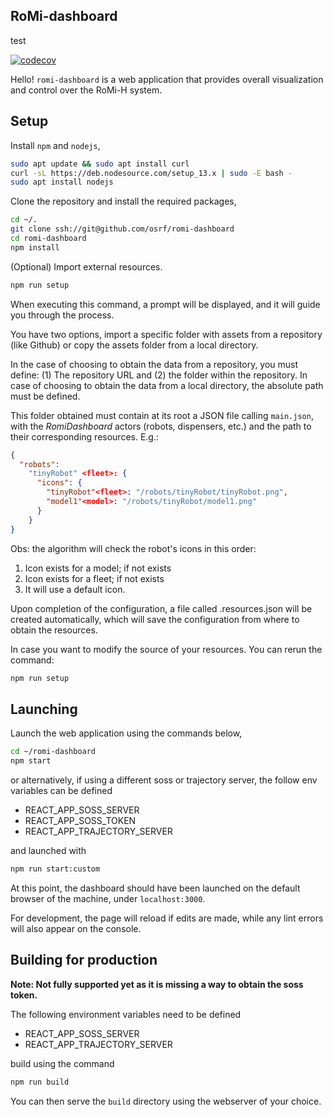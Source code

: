 ## RoMi-dashboard

test

[![codecov](https://codecov.io/gh/osrf/romi-dashboard/branch/wip/graph/badge.svg)](https://codecov.io/gh/osrf/romi-dashboard)

Hello! `romi-dashboard` is a web application that provides overall visualization and control over the RoMi-H system.

## Setup

Install `npm` and `nodejs`,

```bash
sudo apt update && sudo apt install curl
curl -sL https://deb.nodesource.com/setup_13.x | sudo -E bash -
sudo apt install nodejs
```

Clone the repository and install the required packages,

```bash
cd ~/.
git clone ssh://git@github.com/osrf/romi-dashboard
cd romi-dashboard
npm install

```

(Optional) Import external resources.

```bash
npm run setup
```

When executing this command, a prompt will be displayed, and it will guide you through the process.

You have two options, import a specific folder with assets from a repository (like Github) or copy the assets folder from a local directory.

In the case of choosing to obtain the data from a repository, you must define: (1) The repository URL and (2) the folder within the repository. In case of choosing to obtain the data from a local directory, the absolute path must be defined.

This folder obtained must contain at its root a JSON file calling `main.json`, with the _RomiDashboard_ actors (robots, dispensers, etc.) and the path to their corresponding resources. E.g.:

```json
{
  "robots":
    "tinyRobot" <fleet>: {
      "icons": {
        "tinyRobot"<fleet>: "/robots/tinyRobot/tinyRobot.png",
        "model1"<model>: "/robots/tinyRobot/model1.png"
      }
    }
}
```

Obs: the algorithm will check the robot's icons in this order:

1. Icon exists for a model; if not exists
2. Icon exists for a fleet; if not exists
3. It will use a default icon.

Upon completion of the configuration, a file called .resources.json will be created automatically, which will save the configuration from where to obtain the resources.

In case you want to modify the source of your resources. You can rerun the command:

```bash
npm run setup
```

## Launching

Launch the web application using the commands below,

```bash
cd ~/romi-dashboard
npm start
```

or alternatively, if using a different soss or trajectory server, the follow env variables can be defined

- REACT_APP_SOSS_SERVER
- REACT_APP_SOSS_TOKEN
- REACT_APP_TRAJECTORY_SERVER

and launched with

```bash
npm run start:custom
```

At this point, the dashboard should have been launched on the default browser of the machine, under `localhost:3000`.

For development, the page will reload if edits are made, while any lint errors will also appear on the console.

## Building for production

**Note: Not fully supported yet as it is missing a way to obtain the soss token.**

The following environment variables need to be defined

- REACT_APP_SOSS_SERVER
- REACT_APP_TRAJECTORY_SERVER

build using the command

```bash
npm run build
```

You can then serve the `build` directory using the webserver of your choice.
